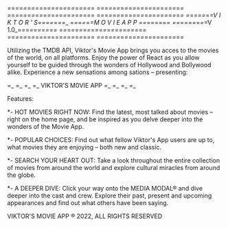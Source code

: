 _=_=_=_=_=_=_=_=_=_=_=_=_=_=_=_=_=_=_=_=_=_=
=_=_=_=_=_=_=_=_=_=_=_=_=_=_=_=_=_=_=_=_=_=_
_=_=_=_=_=_=_=_=_=_=_=_=_=_=_=_=_=_=_=_=_=_=
=_=_=_=_=_=_=_=_=_=_=_=_=_=_=_=_=_=_=_=_=_=_
_=_=_=_=_=_=_=V I K T O R ' S_=_=_=_=_=_=_=_
=_=_=_=_=_=M O V I E A P P _=_=_=_=_=_=_=_=
_=_=_=_=_=_=_=_=_=V 1.0_=_=_=_=_=_=_=_=_=_=_
=_=_=_=_=_=_=_=_=_=_=_=_=_=_=_=_=_=_=_=_=_=_
_=_=_=_=_=_=_=_=_=_=_=_=_=_=_=_=_=_=_=_=_=_=
=_=_=_=_=_=_=_=_=_=_=_=_=_=_=_=_=_=_=_=_=_=_

Utilizing the TMDB API, Viktor's Movie App brings you acces to the movies of the world, on all platforms. Enjoy the power of React as you allow yourself to be guided through the wonders of Hollywood and Bollywood alike. Experience a new sensations among sations – presenting:

=_ =_ =_ =_ VIKTOR'S M0VIE APP =_ =_ =_ =_

Features:

\*- HOT MOVIES RIGHT NOW: Find the latest, most talked about movies – right on the home page, and be inspired as you delve deeper into the wonders of the Movie App.

\*- POPULAR CHOICES: Find out what fellow Viktor's App users are up to, what movies they are enjoying – both new and classic.

\*- SEARCH YOUR HEART OUT: Take a look throughout the entire collection of movies from around the world and explore cultural miracles from around the globe.

\*- A DEEPER DIVE: Click your way onto the MEDIA MODAL® and dive deeper into the cast and crew. Explore their past, present and upcoming appearances and find out what others have been saying.

VIKTOR'S MOVIE APP ® 2022, ALL RIGHTS RESERVED
